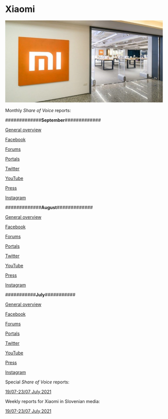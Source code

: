 # Xiaomi

<p align="center">
  <img src="Dta/foto.jpg" width="750" title="hover text">
</p>



Monthly *Share of Voice* reports:

#############**September**#############




[General overview](https://raw.githack.com/lusiki/Xiaomi/main/September/General.html#1)

[Facebook](https://raw.githack.com/lusiki/Xiaomi/main/September/Facebook.html)

[Forums](https://raw.githack.com/lusiki/Xiaomi/main/September/Forums.html#1)

[Portals](https://raw.githack.com/lusiki/Xiaomi/main/September/Portals.html#1)

[Twitter](https://raw.githack.com/lusiki/Xiaomi/main/September/Twitter.html#1)

[YouTube](https://raw.githack.com/lusiki/Xiaomi/main/September/YouTube.html#1)

[Press](https://raw.githack.com/lusiki/Xiaomi/main/September/Press.html#1)

[Instagram](https://raw.githack.com/lusiki/Xiaomi/main/September/Instagram.html#1)




#############**August**#############




[General overview](https://raw.githack.com/lusiki/Xiaomi/main/August/General.html#1)

[Facebook](https://raw.githack.com/lusiki/Xiaomi/main/August/Facebook.html#1)

[Forums](https://raw.githack.com/lusiki/Xiaomi/main/August/Facebook.html#1)

[Portals](https://raw.githack.com/lusiki/Xiaomi/main/August/Portals.html)

[Twitter](https://raw.githack.com/lusiki/Xiaomi/main/August/Twitter.html)

[YouTube](https://raw.githack.com/lusiki/Xiaomi/main/August/YouTube.html)

[Press](https://raw.githack.com/lusiki/Xiaomi/main/August/Press.html)

[Instagram](https://raw.githack.com/lusiki/Xiaomi/main/August/Instagram.html)


###########**July**###########



[General overview](https://raw.githack.com/lusiki/Xiaomi/main/July/General.html)

[Facebook](https://raw.githack.com/lusiki/Xiaomi/main/July/Facebook.html)

[Forums](https://raw.githack.com/lusiki/Xiaomi/main/July/Portals.html)

[Portals](https://github.com/lusiki/Xiaomi/blob/main/July/Portals.html)

[Twitter](https://raw.githack.com/lusiki/Xiaomi/main/July/Twitter.html)

[YouTube](https://raw.githack.com/lusiki/Xiaomi/main/July/YouTube.html)

[Press](https://raw.githack.com/lusiki/Xiaomi/main/July/Press.html)

[Instagram](https://raw.githack.com/lusiki/Xiaomi/main/July/Instagram.html)





Special *Share of Voice* reports:

[19/07-23/07 July,2021](https://raw.githack.com/lusiki/Xiaomi/main/Code/weekly19-23.html)


Weekly reports for Xiaomi in Slovenian media:

[19/07-23/07 July,2021](https://raw.githack.com/lusiki/Xiaomi/main/Code/weekly19-23Slovenia.html)